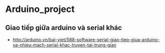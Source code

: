 # Arduino_project
## Giao tiếp giữa arduino và serial khác
- http://arduino.vn/bai-viet/588-software-serial-giao-tiep-giua-arduino-va-nhieu-mach-serial-khac-truyen-tai-trung-gian
